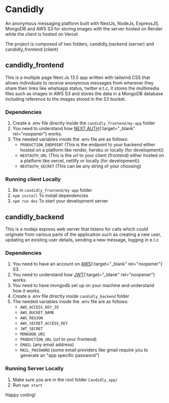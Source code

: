 # Candidly
An anonymous messaging platform built with NextJs, NodeJs, ExpressJS, MongoDB and AWS S3 for storing images with the server hosted on Render while the client is hosted on Vercel

<!-- ## Project Videos
1. React Client App: https://youtu.be/LGdIDm-4Dv8
2. Flask Server and Heroku Deployment: https://youtu.be/OX4IBcoKVfg -->

The project is composed of two folders, candidly_backend (server) and candidly_frontend (client)

## candidly_frontend
This is a multiple page Next.Js 13.5 app written with tailwind CSS that allows individuals to receive anonymous messages from wherever they share their links like whatsapp status, twitter e.t.c, it stores the multimedia files such as images in AWS S3 and stores the data in a MongoDB database including reference to the images stored in the S3 bucket.

### Dependencies
1. Create a .env file directly inside the `candidly_frontend/my-app` folder
2. You need to understand how [NEXT AUTH](https://next-auth.js.org/){:target="_blank" rel="noopener"} works. 
2. The needed variables inside the .env file are as follows: 
    - `PRODUCTION_ENDPOINT` (This is the endpoint to your backend either hosted on a platform like render, heroku or locally (for development))
    - `NEXTAUTH_URL` (This is the url to your client (frontend) either hosted on a platform like vercel, netlify or locally (for development))
    - `NEXTAUTH_SECRET` (This can be any string of your choosing)

### Running client Locally
1. Be in `candidly_frontend/my-app` folder
2. `npm install` To install dependencies
3. `npm run dev` To start your development server

## candidly_backend
This is a nodejs express web server that listens for calls which could originate from various parts of the application such as creating a new user, updating an existing user details, sending a new message, logging in e.t.c

### Dependencies
1. You need to have an account on [AWS](https://aws.amazon.com/pm/serv-s3/){:target="_blank" rel="noopener"} S3.
2. You need to understand how [JWT](https://jwt.io/introduction){:target="_blank" rel="noopener"} works.
3. You need to have mongodb set up on your machine and understand how it works.
3. Create a .env file directly inside `candidly_backend` folder
4. The needed variables inside the .env file are as follows: 
    - `AWS_ACCESS_KEY_ID`
    - `AWS_BUCKET_NAME`
    - `AWS_REGION`
    - `AWS_SECRET_ACCESS_KEY`
    - `JWT_SECRET`
    - `MONGODB_URI`
    - `PRODUCTION_URL` (url to your frontend)
    - `EMAIL` (any email address)
    - `MAIL_PASSWORD` (some email providers like gmail require you to generate an "app specific password")

### Running Server Locally
1. Make sure you are in the root folder `Candidly_app/`
2. Run `npm start`


Happy coding!